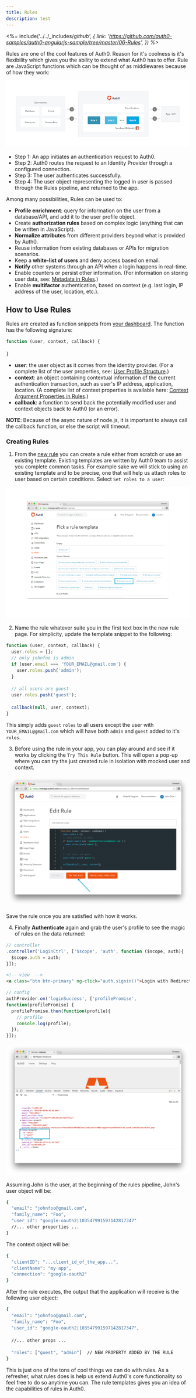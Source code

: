 ```yaml
---
title: Rules
description: test
---
```


<%= include('../../_includes/_github', {
  link: 'https://github.com/auth0-samples/auth0-angularjs-sample/tree/master/06-Rules',
}) %>_

<!-- Every section in this doc can be reused in other quickstarts except the step 4 of creating rules  -->

Rules are one of the cool features of Auth0. Reason for it's coolness is it's flexibility which gives you the ability to extend what Auth0 has to offer. Rule are JavaScript functions which can be thought  of as middlewares because of how they work:

![How rules work](/media/articles/rules/flow.png)

- Step 1: An app initiates an authentication request to Auth0.
- Step 2: Auth0 routes the request to an Identity Provider through a configured connection.
- Step 3: The user authenticates successfully.
- Step 4: The user object representing the logged in user is passed through the Rules pipeline, and returned to the app.

Among many possibilities, Rules can be used to:

- __Profile enrichment__: query for information on the user from a database/API, and add it to the user profile object.
- Create __authorization rules__ based on complex logic (anything that can be written in JavaScript).
- __Normalize attributes__ from different providers beyond what is provided by Auth0.
- Reuse information from existing databases or APIs for migration scenarios.
- Keep a __white-list of users__ and deny access based on email.
- __Notify__ other systems through an API when a login happens in real-time.
- Enable counters or persist other information. (For information on storing user data, see: [Metadata in Rules](https://auth0.com/docs/rules/metadata-in-rules).)
- Enable __multifactor__ authentication, based on context (e.g. last login, IP address of the user, location, etc.).

## How to Use Rules
Rules are created as function snippets from [your dashboard](https://manage.auth0.com/#/rules/create). The function has the following signature:

```js
function (user, context, callback) {

}
```

- __user__: the user object as it comes from the identity provider. (For a complete list of the user properties, see: [User Profile Structure](https://auth0.com/docs/user-profile/user-profile-structure).)
- __context__: an object containing contextual information of the current authentication transaction, such as user's IP address, application, location. (A complete list of context properties is available here: [Context Argument Properties in Rules](https://auth0.com/docs/rules/context).)
- __callback__: a function to send back the potentially modified user and context objects back to Auth0 (or an error).

__NOTE__: Because of the async nature of node.js, it is important to always call the callback function, or else the script will timeout.

### Creating Rules
1. From the [new rule](https://manage.auth0.com/#/rules/create) you can create a rule either from scratch or use an existing template. Existing templates are written by Auth0 team to assist you complete common tasks. For example sake we will stick to using an existing template and to be precise, one that will help us attach roles to user based on certain conditions. Select `Set roles to a user`:

![Rules templates](/media/articles/angularjs/rule_template.png)

2. Name the rule whatever suite you in the first text box in the new rule page. For simplicity, update the template snippet to the following:

```js
function (user, context, callback) {
  user.roles = [];
  // only johnfoo is admin
  if (user.email === 'YOUR_EMAIL@gmail.com') {
    user.roles.push('admin');
  }

  // all users are guest
  user.roles.push('guest');

  callback(null, user, context);
}
```

This simply adds `guest` `roles` to all users except the user with `YOUR_EMAIL@gmail.com` which will have both `admin` and `guest` added to it's `roles`.

3. Before using the rule in your app, you can play around and see if it works by clicking the `Try This Rule` button. This will open a pop-up where you can try the just created rule in isolation with mocked user and context.

![Try Rule](/media/articles/angularjs/try_rule.png)

Save the rule once you are satisfied with how it works.

4. Finally __Authenticate__ again and grab the user's profile to see the magic of rules on the data returned:


```js
// controller
.controller('LoginCtrl', ['$scope', 'auth', function ($scope, auth){
  $scope.auth = auth;
}]);

```

```html
<!-- view  -->
<a class="btn btn-primary" ng-click="auth.signin()">Login with Redirect</a>
```

```js
// config
authProvider.on('loginSuccess', ['profilePromise',
function(profilePromise) {
  profilePromise.then(function(profile){
    // profile
    console.log(profile);
  });
}]);
```

![Console](/media/articles/rules/console.png)

Assuming John is the user, at the beginning of the rules pipeline, John's user object will be:

```bash
{
  "email": "johnfoo@gmail.com",
  "family_name": "Foo",
  "user_id": "google-oauth2|103547991597142817347"
  //... other properties ...
}
```

The context object will be:

```bash
{
  "clientID": "...client_id_of_the_app...",
  "clientName": "my app",
  "connection": "google-oauth2"
}
```

After the rule executes, the output that the application will receive is the following user object:

```bash
{
  "email": "johnfoo@gmail.com",
  "family_name": "Foo",
  "user_id": "google-oauth2|103547991597142817347",

  //... other props ...

  "roles": ["guest", "admin"]  // NEW PROPERTY ADDED BY THE RULE
}
```

This is just one of the tons of cool things we can do with rules. As a refresher, what rules does is help us extend Auth0's core functionality so feel free to do so anytime you can. The rule templates gives you an idea of the capabilities of rules in Auth0.
